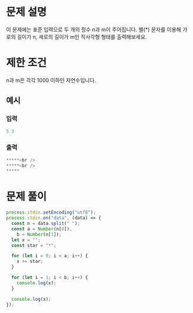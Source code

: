 # 문제 설명

이 문제에는 표준 입력으로 두 개의 정수 n과 m이 주어집니다.
별(\*) 문자를 이용해 가로의 길이가 n, 세로의 길이가 m인 직사각형 형태를 출력해보세요.

# 제한 조건

n과 m은 각각 1000 이하인 자연수입니다.

## 예시

### 입력

```javascript
5 3
```

### 출력

```javascript
*****<br />
*****<br />
*****
```

# 문제 풀이

```javascript
process.stdin.setEncoding("utf8");
process.stdin.on("data", (data) => {
  const n = data.split(" ");
  const a = Number(n[0]),
    b = Number(n[1]);
  let x = "";
  const star = "*";

  for (let i = 0; i < a; i++) {
    x += star;
  }

  for (let i = 1; i < b; i++) {
    console.log(x);
  }

  console.log(x);
});
```
